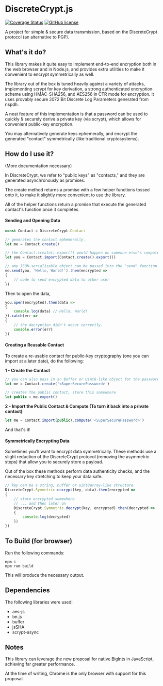 # DiscreteCrypt.js


[![Coverage Status](https://coveralls.io/repos/github/TotalTechGeek/DiscreteCrypt.js/badge.svg?branch=master)](https://coveralls.io/github/TotalTechGeek/DiscreteCrypt.js?branch=master) [![GitHub license](https://img.shields.io/github/license/TotalTechGeek/DiscreteCrypt.js.svg)](https://github.com/TotalTechGeek/DiscreteCrypt.js/blob/master/LICENSE)

A project for simple & secure data transmission, based on the DiscreteCrypt protocol (an alternative to PGP).


## What's it do?

This library makes it quite easy to implement end-to-end encryption both in the web browser and in Node.js, and provides extra utilities to make it convenient to encrypt symmetrically as well.

The library out of the box is tuned heavily against a variety of attacks, implementing scrypt for key derivation, a strong authenticated encryption scheme using HMAC-SHA256, and AES256 in CTR mode for encryption. It uses provably secure 3072 Bit Discrete Log Parameters generated from nspdh. 

A neat feature of this implementation is that a password can be used to quickly & securely derive a private key (via scrypt), which allows for convenient public-key encryption. 

You may alternatively generate keys ephemerally, and encrypt the generated "contact" symmetrically (like traditional cryptosystems).

## How do I use it?

(More documentation necessary)

In DiscreteCrypt, we refer to "public keys" as "contacts," and they are generated asynchronously as promises. 

The create method returns a promise with a few helper functions tossed onto it, to make it slightly more convenient to use the library. 

All of the helper functions return a promise that execute the generated contact's function once it completes.


#### Sending and Opening Data

```js
const Contact = DiscreteCrypt.Contact

// generates the contact ephemerally.
let me = Contact.create()

// the Contact.create().export() would happen on someone else's computer
let you = Contact.import(Contact.create().export())

// any JSON-serializable object can be passed into the "send" function.
me.send(you, 'Hello, World!').then(encrypted =>
{
    // code to send encrypted data to other user
})
```


Then to open the data, 

```js 
you.open(encrypted).then(data =>
{
    console.log(data) // Hello, World!
}).catch(err =>
{
    // the decryption didn't occur correctly.
    console.error(err)
})
```


#### Creating a Reusable Contact 

To create a re-usable contact for public-key cryptography (one you can import at a later date), do the following:

**1 - Create the Contact** 

```js
// you can also pass in an Buffer or Uint8-like object for the password.
let me = Contact.create('<SuperSecurePassword>')

// creates the public contact, store this somewhere
let public = me.export()
```


**2 - Import the Public Contact & Compute (To turn it back into a private contact)**

```js
let me = Contact.import(public).compute('<SuperSecurePassword>')
```

And that's it! 


#### Symmetrically Encrypting Data

Sometimes you'll want to encrypt data symmetrically. These methods use a slight reduction of the DiscreteCrypt protocol (removing the asymmetric steps) that allow you to securely store a payload.  

Out of the box these methods perform data authenticity checks, and the necessary key stretching to keep your data safe. 

```js
// key can be a string, buffer or uint8array-like structure.
DiscreteCrypt.Symmetric.encrypt(key, data).then(encrypted =>
{
    // store encrypted somewhere
    // ... and then later on
    DiscreteCrypt.Symmetric.decrypt(key, encrypted).then(decrypted =>
    {
        console.log(decrypted)
    })
})
```


## To Build (for browser)

Run the following commands:
```
npm i
npm run build
```

This will produce the necessary output.


## Dependencies

The following libraries were used:
- aes-js
- bn.js 
- buffer
- jsSHA
- scrypt-async

## Notes

This library can leverage the new proposal for [native BigInts](https://github.com/tc39/proposal-bigint) in JavaScript, achieving far greater performance.

At the time of writing, Chrome is the only browser with support for this proposal.
